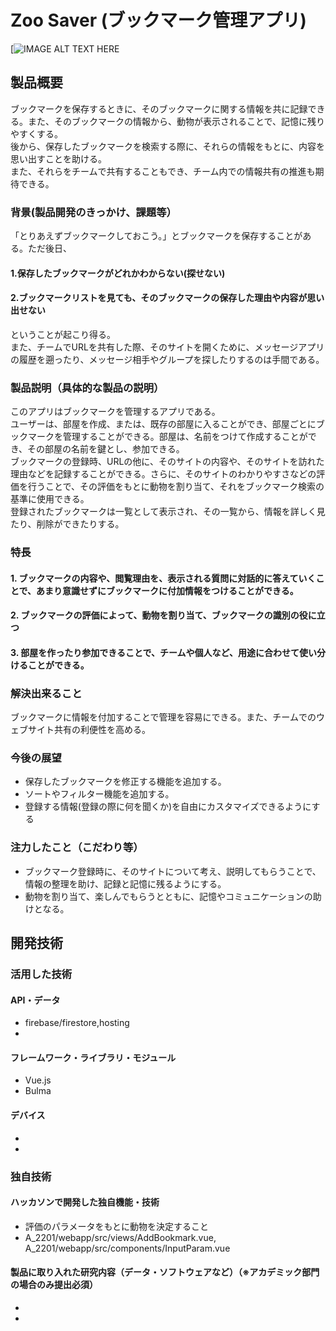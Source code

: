 # Zoo Saver (ブックマーク管理アプリ)

[![IMAGE ALT TEXT HERE](https://jphacks.com/wp-content/uploads/2022/08/JPHACKS2022_ogp.jpg)

## 製品概要
ブックマークを保存するときに、そのブックマークに関する情報を共に記録できる。また、そのブックマークの情報から、動物が表示されることで、記憶に残りやすくする。  
後から、保存したブックマークを検索する際に、それらの情報をもとに、内容を思い出すことを助ける。  
また、それらをチームで共有することもでき、チーム内での情報共有の推進も期待できる。  

### 背景(製品開発のきっかけ、課題等）
「とりあえずブックマークしておこう。」とブックマークを保存することがある。ただ後日、
#### 1.保存したブックマークがどれかわからない(探せない)
#### 2.ブックマークリストを見ても、そのブックマークの保存した理由や内容が思い出せない
ということが起こり得る。  
また、チームでURLを共有した際、そのサイトを開くために、メッセージアプリの履歴を遡ったり、メッセージ相手やグループを探したりするのは手間である。  

### 製品説明（具体的な製品の説明）
このアプリはブックマークを管理するアプリである。  
ユーザーは、部屋を作成、または、既存の部屋に入ることができ、部屋ごとにブックマークを管理することができる。部屋は、名前をつけて作成することができ、その部屋の名前を鍵とし、参加できる。  
ブックマークの登録時、URLの他に、そのサイトの内容や、そのサイトを訪れた理由などを記録することができる。さらに、そのサイトのわかりやすさなどの評価を行うことで、その評価をもとに動物を割り当て、それをブックマーク検索の基準に使用できる。  
登録されたブックマークは一覧として表示され、その一覧から、情報を詳しく見たり、削除ができたりする。
### 特長
#### 1. ブックマークの内容や、閲覧理由を、表示される質問に対話的に答えていくことで、あまり意識せずにブックマークに付加情報をつけることができる。
#### 2. ブックマークの評価によって、動物を割り当て、ブックマークの識別の役に立つ
#### 3. 部屋を作ったり参加できることで、チームや個人など、用途に合わせて使い分けることができる。

### 解決出来ること
ブックマークに情報を付加することで管理を容易にできる。また、チームでのウェブサイト共有の利便性を高める。
### 今後の展望
* 保存したブックマークを修正する機能を追加する。
* ソートやフィルター機能を追加する。
* 登録する情報(登録の際に何を聞くか)を自由にカスタマイズできるようにする
### 注力したこと（こだわり等）
* ブックマーク登録時に、そのサイトについて考え、説明してもらうことで、情報の整理を助け、記録と記憶に残るようにする。
* 動物を割り当て、楽しんでもらうとともに、記憶やコミュニケーションの助けとなる。

## 開発技術
### 活用した技術
#### API・データ
* firebase/firestore,hosting
* 

#### フレームワーク・ライブラリ・モジュール
* Vue.js
* Bulma

#### デバイス
* 
* 

### 独自技術
#### ハッカソンで開発した独自機能・技術
* 評価のパラメータをもとに動物を決定すること
* A_2201/webapp/src/views/AddBookmark.vue, A_2201/webapp/src/components/InputParam.vue
#### 製品に取り入れた研究内容（データ・ソフトウェアなど）（※アカデミック部門の場合のみ提出必須）
* 
* 
